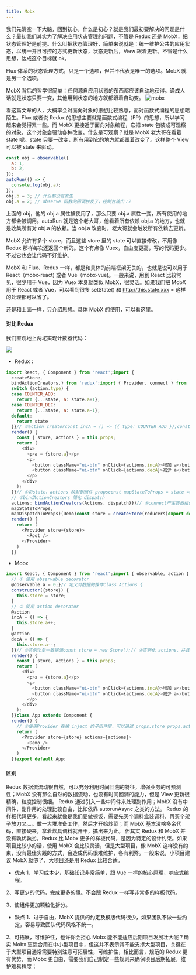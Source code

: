 ```yaml
---
title: Mobx
---
```


我们先清空一下大脑，回到初心，什么是初心？就是我们最初要解决的问题是什么？最初我们其实为了解决应用状态管理的问题，不管是 Redux 还是 MobX，把状态管理好是前提。什么叫把状态管理好，简单来说就是：统一维护公共的应用状态，以统一并且可控的方式更新状态，状态更新后，View 跟着更新。不管是什么思想，达成这个目标就 ok。

Flux 体系的状态管理方式，只是一个选项，但并不代表是唯一的选项。MobX 就是另一个选项。

MobX 背后的哲学很简单：任何源自应用状态的东西都应该自动地获得。译成人话就是状态只要一变，其他用到状态的地方就都跟着自动变。
![mobx](https://mmbiz.qpic.cn/mmbiz_jpg/meG6Vo0MevjjwdTCqASehPykQpZFvJr3gdq2HkYysQGc4xkSJjic3qzcGvu8ySZ2awCIG1ygF1icS8cGag8ibWOcA/640?wx_fmt=jpeg&tp=webp&wxfrom=5&wx_lazy=1&wx_co=1)

看这篇文章的人，大概率会对面向对象的思想比较熟悉，而对函数式编程的思想略陌生。Flux 或者说 Redux 的思想主要就是函数式编程（FP）的思想，所以学习起来会觉得累一些。而 MobX 更接近于面向对象编程，它把 state 包装成可观察的对象，这个对象会驱动各种改变。什么是可观察？就是 MobX 老大哥在看着 state 呢。state 只要一改变，所有用到它的地方就都跟着改变了。这样整个 View 可以被 state 来驱动。

```js
const obj = observable({
  a: 1,
  b: 2,
});
autoRun(() => {
  console.log(obj.a);
});
obj.b = 3; // 什么都没有发生
obj.a = 2; // observe 函数的回调触发了，控制台输出：2
```

上面的 obj，他的 obj.a 属性被使用了，那么只要 obj.a 属性一变，所有使用的地方都会被调用。autoRun 就是这个老大哥，他看着所有依赖 obj.a 的地方，也就是收集所有对 obj.a 的依赖。当 obj.a 改变时，老大哥就会触发所有依赖去更新。

MobX 允许有多个 store，而且这些 store 里的 state 可以直接修改，不用像 Redux 那样每次还返回个新的。这个有点像 Vuex，自由度更高，写的代码更少。不过它也会让代码不好维护。

MobX 和 Flux、Redux 一样，都是和具体的前端框架无关的，也就是说可以用于 React（mobx-react) 或者 Vue（mobx-vue)。一般来说，用到 React 比较常见，很少用于 Vue，因为 Vuex 本身就类似 MobX，很灵活。如果我们把 MobX 用于 React 或者 Vue，可以看到很多 setState() 和 http://this.state.xxx = 这样的处理都可以省了。

还是和上面一样，只介绍思想。具体 MobX 的使用，可以看这里。

#### 对比 Redux

我们直观地上两坨实现计数器代码：

![](https://mmbiz.qpic.cn/mmbiz_gif/meG6Vo0MevjjwdTCqASehPykQpZFvJr3cYzrLbDiaWduriaM5wJ4AsFLO1eCo5A1sZGmzZ8RHOhSg3Bf8VWnHiagA/640?wx_fmt=gif&tp=webp&wxfrom=5&wx_lazy=1)

- Redux：

```js
import React, { Component } from 'react';import {
  createStore,
  bindActionCreators,} from 'redux';import { Provider, connect } from 'react-redux';// ①action typesconst COUNTER_ADD = 'counter_add';const COUNTER_DEC = 'counter_dec';const initialState = {a: 0};// ②reducersfunction reducers(state = initialState, action) {
  switch (action.type) {
  case COUNTER_ADD:
    return {...state, a: state.a+1};
  case COUNTER_DEC:
    return {...state, a: state.a-1};
  default:
    return state
  }}// ③action creatorconst incA = () => ({ type: COUNTER_ADD });const decA = () => ({ type: COUNTER_DEC });const Actions = {incA, decA};class Demo extends Component {
  render() {
    const { store, actions } = this.props;
    return (
      <div>
        <p>a = {store.a}</p>
        <p>
          <button className="ui-btn" onClick={actions.incA}>增加 a</button>
          <button className="ui-btn" onClick={actions.decA}>减少 a</button>
        </p>
      </div>
    );
  }}// ④将state、actions 映射到组件 propsconst mapStateToProps = state => ({store: state});const mapDispatchToProps = dispatch => ({
  // ⑤bindActionCreators 简化 dispatch
  actions: bindActionCreators(Actions, dispatch)})// ⑥connect产生容器组件const Root = connect(
  mapStateToProps,
  mapDispatchToProps)(Demo)const store = createStore(reducers)export default class App extends Component {
  render() {
    return (
      <Provider store={store}>
        <Root />
      </Provider>
    )
  }}

```

- Mobx

```js
import React, { Component } from 'react';import { observable, action } from 'mobx';import { Provider, observer, inject } from 'mobx-react';// 定义数据结构class Store {
  // ① 使用 observable decorator
  @observable a = 0;}// 定义对数据的操作class Actions {
  constructor({store}) {
    this.store = store;
  }
  // ② 使用 action decorator
  @action
  incA = () => {
    this.store.a++;
  }
  @action
  decA = () => {
    this.store.a--;
  }}// ③实例化单一数据源const store = new Store();// ④实例化 actions，并且和 store 进行关联const actions = new Actions({store});// inject 向业务组件注入 store，actions，和 Provider 配合使用// ⑤ 使用 inject decorator 和 observer decorator@inject('store', 'actions')@observerclass Demo extends Component {
  render() {
    const { store, actions } = this.props;
    return (
      <div>
        <p>a = {store.a}</p>
        <p>
          <button className="ui-btn" onClick={actions.incA}>增加 a</button>
          <button className="ui-btn" onClick={actions.decA}>减少 a</button>
        </p>
      </div>
    );
  }}class App extends Component {
  render() {
    // ⑥使用Provider 在被 inject 的子组件里，可以通过 props.store props.actions 访问
    return (
      <Provider store={store} actions={actions}>
        <Demo />
      </Provider>
    )
  }}export default App;
```

#### 区别

Redux 数据流流动很自然，可以充分利用时间回溯的特征，增强业务的可预测性；MobX 没有那么自然的数据流动，也没有时间回溯的能力，但是 View 更新很精确，粒度控制很细。
Redux 通过引入一些中间件来处理副作用；MobX 没有中间件，副作用的处理比较自由，比如依靠 autorunAsync 之类的方法。
Redux 的样板代码更多，看起来就像是我们要做顿饭，需要先买个调料盒装调料，再买个架子放刀叉。。。做一大堆准备工作，然后才开始炒菜；而 MobX 基本没啥多余代码，直接硬来，拿着炊具调料就开干，搞出来为止。
但其实 Redux 和 MobX 并没有孰优孰劣，Redux 比 Mobx 更多的样板代码，是因为特定的设计约束。如果项目比较小的话，使用 MobX 会比较灵活，但是大型项目，像 MobX 这样没有约束，没有最佳实践的方式，会造成代码很难维护，各有利弊。一般来说，小项目建议 MobX 就够了，大项目还是用 Redux 比较合适。

- 优点
  1、学习成本少，基础知识非常简单，跟 Vue 一样的核心原理，响应式编程。

2、写更少的代码，完成更多的事。不会跟 Redux 一样写非常多的样板代码。

3、使组件更加颗粒化拆分。

- 缺点
  1、过于自由，MobX 提供的约定及模版代码很少，如果团队不做一些约定，容易导致团队代码风格不统一。

2、可拓展，可维护性，也许你会担心 Mobx 能不能适应后期项目发展壮大呢？确实 Mobx 更适合用在中小型项目中，但这并不表示其不能支撑大型项目，关键在于大型项目通常需要特别注意可拓展性，可维护性，相比而言，规范的 Redux 更有优势，而 Mobx 更自由，需要我们自己制定一些规则来确保项目后期拓展，维护难易程度；
